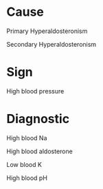 # Cause

Primary Hyperaldosteronism

Secondary Hyperaldosteronism

# Sign

High blood pressure

# Diagnostic

High blood Na

High blood aldosterone

Low blood K

High blood pH
